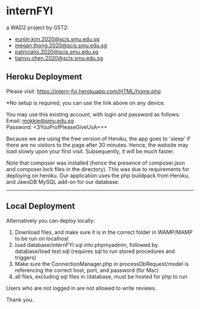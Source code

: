 # internFYI

a WAD2 project
by G5T2: 
- eunjin.kim.2020@scis.smu.edu.sg
- megan.thong.2020@scis.smu.edu.sg
- patricialoi.2020@scis.smu.edu.sg
- tianyu.chen.2020@scis.smu.edu.sg

## Heroku Deployment

Please visit: https://intern-fyi.herokuapp.com/HTML/home.php

*No setup is required, you can use the link above on any device.

You may use this existing account, with login and password as follows: <br>
    Email: mokkie@smu.edu.sg <br>
    Password: <3YouProfPleaseGiveUsA+++


Because we are using the free version of Heroku, the app goes to 'sleep' if there are no visitors to the page after 30 minutes. Hence, the website may load slowly upon your first visit. Subsequently, it will be much faster. 
    
Note that composer was installed (hence the presence of composer.json and composer.lock files in the directory). This was due to requirements for deploying on heroku. Our application uses the php buildpack from Heroku, and JawsDB MySQL add-on for our database.

---

## Local Deployment 
Alternatively you can deploy locally:

1. Download files, and make sure it is in the correct folder in WAMP/MAMP to be run on localhost
2. load database/internFYI.sql into phpmyadmin, followed by database/load test.sql (requires sql to run stored procedures and triggers)
3. Make sure the ConnectionManager.php in processDbRequest/model is referencing the correct host, port, and password (for Mac)
4. all files, excluding sql files in /database, must be hosted for php to run

Users who are not logged in are not allowed to write reviews.

Thank you.
